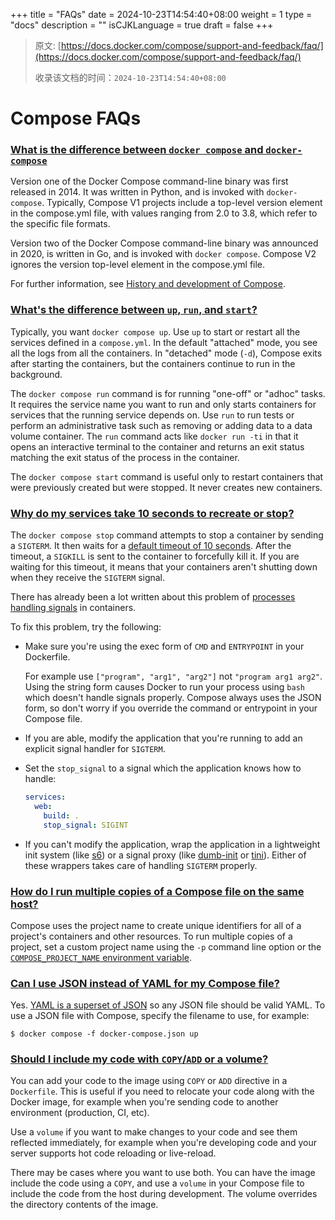 +++
title = "FAQs"
date = 2024-10-23T14:54:40+08:00
weight = 1
type = "docs"
description = ""
isCJKLanguage = true
draft = false
+++

> 原文: [https://docs.docker.com/compose/support-and-feedback/faq/](https://docs.docker.com/compose/support-and-feedback/faq/)
>
> 收录该文档的时间：`2024-10-23T14:54:40+08:00`

# Compose FAQs

### [What is the difference between `docker compose` and `docker-compose`](https://docs.docker.com/compose/support-and-feedback/faq/#what-is-the-difference-between-docker-compose-and-docker-compose)

Version one of the Docker Compose command-line binary was first released in 2014. It was written in Python, and is invoked with `docker-compose`. Typically, Compose V1 projects include a top-level version element in the compose.yml file, with values ranging from 2.0 to 3.8, which refer to the specific file formats.

Version two of the Docker Compose command-line binary was announced in 2020, is written in Go, and is invoked with `docker compose`. Compose V2 ignores the version top-level element in the compose.yml file.

For further information, see [History and development of Compose](https://docs.docker.com/compose/intro/history/).

### [What's the difference between `up`, `run`, and `start`?](https://docs.docker.com/compose/support-and-feedback/faq/#whats-the-difference-between-up-run-and-start)

Typically, you want `docker compose up`. Use `up` to start or restart all the services defined in a `compose.yml`. In the default "attached" mode, you see all the logs from all the containers. In "detached" mode (`-d`), Compose exits after starting the containers, but the containers continue to run in the background.

The `docker compose run` command is for running "one-off" or "adhoc" tasks. It requires the service name you want to run and only starts containers for services that the running service depends on. Use `run` to run tests or perform an administrative task such as removing or adding data to a data volume container. The `run` command acts like `docker run -ti` in that it opens an interactive terminal to the container and returns an exit status matching the exit status of the process in the container.

The `docker compose start` command is useful only to restart containers that were previously created but were stopped. It never creates new containers.

### [Why do my services take 10 seconds to recreate or stop?](https://docs.docker.com/compose/support-and-feedback/faq/#why-do-my-services-take-10-seconds-to-recreate-or-stop)

The `docker compose stop` command attempts to stop a container by sending a `SIGTERM`. It then waits for a [default timeout of 10 seconds](https://docs.docker.com/reference/cli/docker/compose/stop/). After the timeout, a `SIGKILL` is sent to the container to forcefully kill it. If you are waiting for this timeout, it means that your containers aren't shutting down when they receive the `SIGTERM` signal.

There has already been a lot written about this problem of [processes handling signals](https://medium.com/@gchudnov/trapping-signals-in-docker-containers-7a57fdda7d86) in containers.

To fix this problem, try the following:

- Make sure you're using the exec form of `CMD` and `ENTRYPOINT` in your Dockerfile.

  For example use `["program", "arg1", "arg2"]` not `"program arg1 arg2"`. Using the string form causes Docker to run your process using `bash` which doesn't handle signals properly. Compose always uses the JSON form, so don't worry if you override the command or entrypoint in your Compose file.

- If you are able, modify the application that you're running to add an explicit signal handler for `SIGTERM`.

- Set the `stop_signal` to a signal which the application knows how to handle:

  

  ```yaml
  services:
    web:
      build: .
      stop_signal: SIGINT
  ```

- If you can't modify the application, wrap the application in a lightweight init system (like [s6](https://skarnet.org/software/s6/)) or a signal proxy (like [dumb-init](https://github.com/Yelp/dumb-init) or [tini](https://github.com/krallin/tini)). Either of these wrappers takes care of handling `SIGTERM` properly.

### [How do I run multiple copies of a Compose file on the same host?](https://docs.docker.com/compose/support-and-feedback/faq/#how-do-i-run-multiple-copies-of-a-compose-file-on-the-same-host)

Compose uses the project name to create unique identifiers for all of a project's containers and other resources. To run multiple copies of a project, set a custom project name using the `-p` command line option or the [`COMPOSE_PROJECT_NAME` environment variable](https://docs.docker.com/compose/how-tos/environment-variables/envvars/#compose_project_name).

### [Can I use JSON instead of YAML for my Compose file?](https://docs.docker.com/compose/support-and-feedback/faq/#can-i-use-json-instead-of-yaml-for-my-compose-file)

Yes. [YAML is a superset of JSON](https://stackoverflow.com/a/1729545/444646) so any JSON file should be valid YAML. To use a JSON file with Compose, specify the filename to use, for example:



```console
$ docker compose -f docker-compose.json up
```

### [Should I include my code with `COPY`/`ADD` or a volume?](https://docs.docker.com/compose/support-and-feedback/faq/#should-i-include-my-code-with-copyadd-or-a-volume)

You can add your code to the image using `COPY` or `ADD` directive in a `Dockerfile`. This is useful if you need to relocate your code along with the Docker image, for example when you're sending code to another environment (production, CI, etc).

Use a `volume` if you want to make changes to your code and see them reflected immediately, for example when you're developing code and your server supports hot code reloading or live-reload.

There may be cases where you want to use both. You can have the image include the code using a `COPY`, and use a `volume` in your Compose file to include the code from the host during development. The volume overrides the directory contents of the image.
